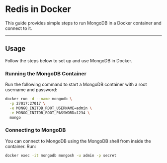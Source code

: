 # Redis in Docker

This guide provides simple steps to run MongoDB in a Docker container and connect to it.

---

## Usage

Follow the steps below to set up and use MongoDB in Docker.

### Running the MongoDB Container

Run the following command to start a MongoDB container with a root username and password:

```bash
docker run -d --name mongodb \
  -p 27017:27017 \
  -e MONGO_INITDB_ROOT_USERNAME=admin \
  -e MONGO_INITDB_ROOT_PASSWORD=1234 \
  mongo
```

### Connecting to MongoDB

You can connect to MongoDB using the MongoDB shell from inside the container. Run:
```bash
docker exec -it mongodb mongosh -u admin -p secret
```